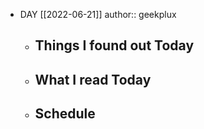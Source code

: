 - DAY [[2022-06-21]]
  author:: geekplux
	- ## Things I found out Today
	- ## What I read Today
	- ## Schedule